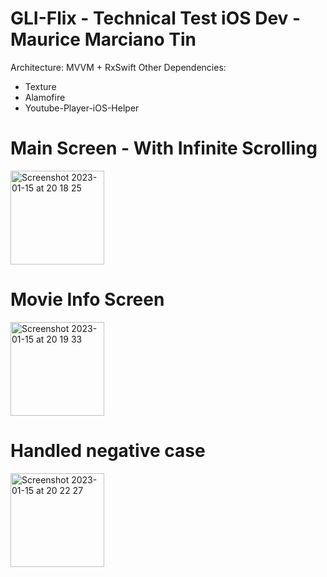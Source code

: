 # GLI-Flix - Technical Test iOS Dev - Maurice Marciano Tin

Architecture: MVVM + RxSwift
Other Dependencies:
- Texture
- Alamofire
- Youtube-Player-iOS-Helper

# Main Screen - With Infinite Scrolling
<img width="150" alt="Screenshot 2023-01-15 at 20 18 25" src="https://user-images.githubusercontent.com/47621450/212542968-4cedba1e-ce60-4084-8d00-e8d8c7174332.png">


# Movie Info Screen
<img width="150" alt="Screenshot 2023-01-15 at 20 19 33" src="https://user-images.githubusercontent.com/47621450/212543041-b8258b88-519d-4a31-9620-f629aa722bf8.png">

# Handled negative case
<img width="150" alt="Screenshot 2023-01-15 at 20 22 27" src="https://user-images.githubusercontent.com/47621450/212543213-429fcbdc-4eb7-49e7-ba33-41370b4b692b.png">
